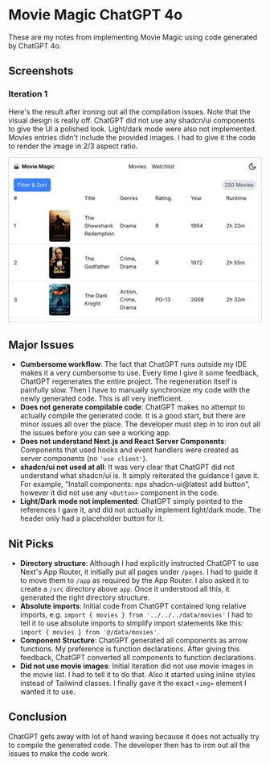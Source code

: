 # Movie Magic ChatGPT 4o

These are my notes from implementing Movie Magic using code generated by ChatGPT
4o.

## Screenshots

### Iteration 1

Here's the result after ironing out all the compilation issues. Note that the
visual design is really off. ChatGPT did not use any shadcn/ui components to
give the UI a polished look. Light/dark mode were also not implemented. Movies
entries didn't include the provided images. I had to give it the code to render
the image in 2/3 aspect ratio.

![Iteration 1](assets/iteration-1.png)

## Major Issues

- **Cumbersome workflow**: The fact that ChatGPT runs outside my IDE makes it a
  very cumbersome to use. Every time I give it some feedback, ChatGPT
  regenerates the entire project. The regeneration itself is painfully slow.
  Then I have to manually synchronize my code with the newly generated code.
  This is all very inefficient.
- **Does not generate compilable code**: ChatGPT makes no attempt to actually
  compile the generated code. It is a good start, but there are minor issues all
  over the place. The developer must step in to iron out all the issues before
  you can see a working app.
- **Does not understand Next.js and React Server Components**: Components that
  used hooks and event handlers were created as server components (no
  `'use client'`).
- **shadcn/ui not used at all**: It was very clear that ChatGPT did not
  understand what shadcn/ui is. It simply reiterated the guidance I gave it. For
  example, "Install components: npx shadcn-ui@latest add button", however it did
  not use any `<Button>` component in the code.
- **Light/Dark mode not implemented**: ChatGPT simply pointed to the references
  I gave it, and did not actually implement light/dark mode. The header only had
  a placeholder button for it.

## Nit Picks

- **Directory structure**: Although I had explicitly instructed ChatGPT to use
  Next's App Router, it initially put all pages under `/pages`. I had to guide
  it to move them to `/app` as required by the App Router. I also asked it to
  create a `/src` directory above `app`. Once it understood all this, it
  generated the right directory structure.
- **Absolute imports**: Initial code from ChatGPT contained long relative
  imports, e.g. `import { movies } from '../../../data/movies'` I had to tell it
  to use absolute imports to simplify import statements like this:
  `import { movies } from '@/data/movies'`.
- **Component Structure**: ChatGPT generated all components as arrow functions.
  My preference is function declarations. After giving this feedback, ChatGPT
  converted all components to function declarations.
- **Did not use movie images**: Initial iteration did not use movie images in
  the movie list. I had to tell it to do that. Also it started using inline
  styles instead of Tailwind classes. I finally gave it the exact `<img>`
  element I wanted it to use.

## Conclusion

ChatGPT gets away with lot of hand waving because it does not actually try to
compile the generated code. The developer then has to iron out all the issues to
make the code work.
